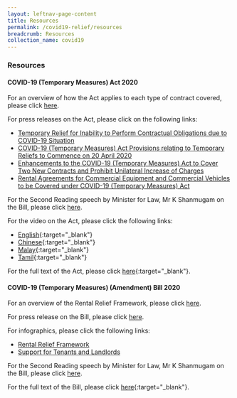 ```yaml
---
layout: leftnav-page-content
title: Resources
permalink: /covid19-relief/resources
breadcrumb: Resources
collection_name: covid19
---
```

### Resources ###

#### COVID-19 (Temporary Measures) Act 2020 ####

For an overview of how the Act applies to each type of contract covered, please click [here](/covid19-relief/types-of-contract).

For press releases on the Act, please click on the following links:
* [Temporary Relief for Inability to Perform Contractual Obligations due to COVID-19 Situation](/news/press-releases/temporary-relief-for-inability-to-perform-contractual-obligations-due-to-coronavirus-disease-2019-covid-19-situation)
* [COVID-19 (Temporary Measures) Act Provisions relating to Temporary Reliefs to Commence on 20 April 2020](/news/press-releases/2020-04-20-COVID-19-Temporary-Measures-Act-Provisions-relating-to-Temporary-Reliefs-to-Commence-on-20-April-2020)
* [Enhancements to the COVID-19 (Temporary Measures) Act to Cover Two New Contracts and Prohibit Unilateral Increase of Charges](/news/press-releases/Enhancements-to-the-COVID-19-Temporary-Measures-Act-to-Cover-Two-New-Contracts)
* [Rental Agreements for Commercial Equipment and Commercial Vehicles to be Covered under COVID-19 (Temporary Measures) Act](/news/press-releases/rental-agreements-for-commercial-equipment-and-commercial-vehicles-to-be-covered-under-covid-19-temporary-measures-act)
 
For the Second Reading speech by Minister for Law, Mr K Shanmugam on the Bill, please click [here](/news/parliamentary-speeches/second-reading-speech-by-minister-for-law-mr-k-shanmugam-on-the-covid-19-temporary-measures-bill).

For the video on the Act, please click the following links:
* [English](https://www.youtube.com/watch?v=wFm5Het7JE4&feature=youtu.be){:target="_blank"}
* [Chinese](https://youtu.be/PC_otX-GABg){:target="_blank"}
* [Malay](https://www.youtube.com/watch?v=xAnV5eE9rjs){:target="_blank"}
* [Tamil](https://www.youtube.com/watch?v=SYZVTkcSTOg){:target="_blank"}

For the full text of the Act, please click [here](https://sso.agc.gov.sg/Act/COVID19TMA2020){:target="_blank"}.


#### COVID-19 (Temporary Measures) (Amendment) Bill 2020 ####

For an overview of the Rental Relief Framework, please click [here](/covid19-relief/rental-relief-framework-for-SMEs).

For press release on the Bill, please click [here](/news/press-releases/new-rental-relief-framework-for-smes).

For infographics, please click the following links:
* [Rental Relief Framework](/files/Infographic-Rental-Relief-Framework.pdf)
* [Support for Tenants and Landlords](/files/Infographic-Support-for-Tenants-and-Landlords.pdf)

For the Second Reading speech by Minister for Law, Mr K Shanmugam on the Bill, please click [here](/news/parliamentary-speeches/second-reading-speech-by-minister-for-law-mr-k-shanmugam-on-the-covid-19-temporary-measures-amendment-bill).

For the full text of the Bill, please click [here](https://sso.agc.gov.sg/Acts-Supp/29-2020/Published/20200618?DocDate=20200618){:target="_blank"}.
